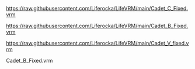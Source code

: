 
https://raw.githubusercontent.com/Liferocka/LifeVRM/main/Cadet_C_Fixed.vrm

https://raw.githubusercontent.com/Liferocka/LifeVRM/main/Cadet_B_Fixed.vrm


https://raw.githubusercontent.com/Liferocka/LifeVRM/main/Cadet_V_fixed.vrm


Cadet_B_Fixed.vrm
